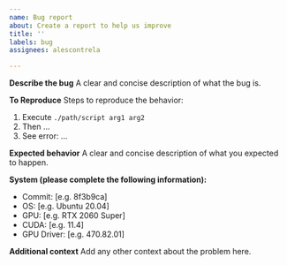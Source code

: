 ```yaml
---
name: Bug report
about: Create a report to help us improve
title: ''
labels: bug
assignees: alescontrela

---
```


**Describe the bug**
A clear and concise description of what the bug is.

**To Reproduce**
Steps to reproduce the behavior:
1. Execute `./path/script arg1 arg2`
1. Then ... 
1. See error: ...

**Expected behavior**
A clear and concise description of what you expected to happen.

**System (please complete the following information):**
 - Commit: [e.g. 8f3b9ca]
 - OS: [e.g. Ubuntu 20.04]
 - GPU: [e.g. RTX 2060 Super]
 - CUDA: [e.g. 11.4]
 - GPU Driver: [e.g. 470.82.01]

**Additional context**
Add any other context about the problem here.

